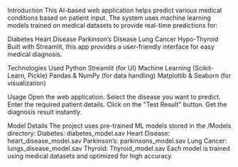 Introduction
This AI-based web application helps predict various medical conditions based on patient input. The system uses machine learning models trained on medical datasets to provide real-time predictions for:

Diabetes
Heart Disease
Parkinson’s Disease
Lung Cancer
Hypo-Thyroid
Built with Streamlit, this app provides a user-friendly interface for easy medical diagnosis.

Technologies Used
Python 
Streamlit (for UI)
Machine Learning (Scikit-Learn, Pickle)
Pandas & NumPy (for data handling)
Matplotlib & Seaborn (for visualization)

Usage
Open the web application.
Select the disease you want to predict.
Enter the required patient details.
Click on the "Test Result" button.
Get the diagnosis result instantly.

Model Details
The project uses pre-trained ML models stored in the /Models directory:
Diabetes: diabetes_model.sav
Heart Disease: heart_disease_model.sav
Parkinson’s: parkinsons_model.sav
Lung Cancer: lungs_disease_model.sav
Thyroid: Thyroid_model.sav
Each model is trained using medical datasets and optimized for high accuracy.








